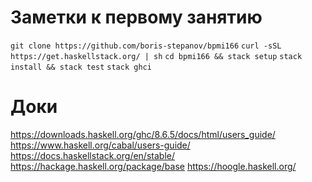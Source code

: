 # Заметки к первому занятию

 `git clone https://github.com/boris-stepanov/bpmi166`
 `curl -sSL https://get.haskellstack.org/ | sh`
 `cd bpmi166 && stack setup`
 `stack install && stack test`
 `stack ghci`

# Доки

 https://downloads.haskell.org/ghc/8.6.5/docs/html/users_guide/
 https://www.haskell.org/cabal/users-guide/
 https://docs.haskellstack.org/en/stable/
 https://hackage.haskell.org/package/base
 https://hoogle.haskell.org/
